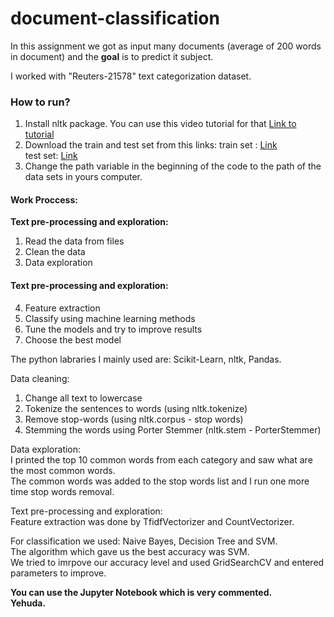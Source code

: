 # document-classification

In this assignment we got as input many documents (average of 200 words in document) and the **goal**  is to predict it subject.

I worked with "Reuters-21578" text categorization dataset.
 
### How to run?
1. Install nltk package. You can use this video tutorial for that [Link to tutorial](https://www.youtube.com/watch?v=68aHmFcO-W4)
2. Download the train and test set from this links:
          train set : [Link](https://drive.google.com/file/d/1CLso1jKSGQjGF1S-b_WZ7xRWJa8lkSCO/view?usp=sharing)  
          test set: [Link](https://drive.google.com/file/d/1xTkrxJdodZRCJDPdYZ5RAsImIkNJ1ycY/view?usp=sharing)  
3. Change the path variable in the beginning of the code to the path of the data sets in yours computer.  

#### __Work Proccess:__
__Text pre-processing and exploration:__  
1. Read the data from files  
2. Clean the data  
3. Data exploration  
  
#### __Text pre-processing and exploration:__  
4. Feature extraction  
5. Classify using machine learning methods  
6. Tune the models and try to improve results  
7. Choose the best model  
  
The python labraries I mainly used are: Scikit-Learn, nltk, Pandas.
  
Data cleaning:
   1. Change all text to lowercase
   2. Tokenize the sentences to words (using nltk.tokenize)
   3. Remove stop-words (using nltk.corpus - stop words)
   4. Stemming the words using Porter Stemmer (nltk.stem - PorterStemmer)
  
Data exploration:  
I printed the top 10 common words from each category and saw what are the most common words.  
The common words was added to the stop words list and I run one more time stop words removal.  
  
Text pre-processing and exploration:  
Feature extraction was done by TfidfVectorizer and CountVectorizer.   
  
For classification we used: Naive Bayes, Decision Tree and SVM.  
The algorithm which gave us the best accuracy was SVM.  
We tried to imrpove our accuracy level and used GridSearchCV and entered parameters to improve.  
    
**You can use the Jupyter Notebook which is very commented.  
Yehuda.**  
